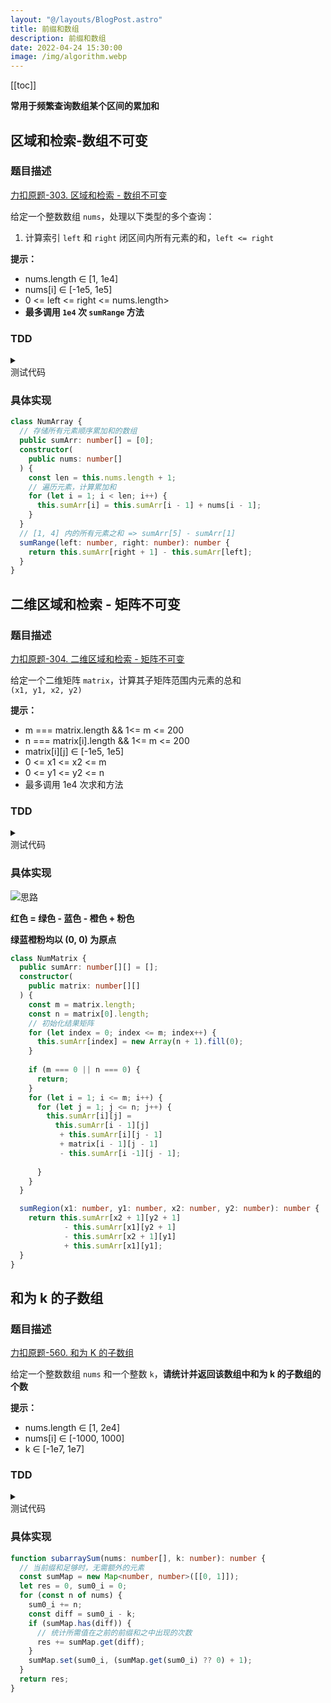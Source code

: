 ```yaml
---
layout: "@/layouts/BlogPost.astro"
title: 前缀和数组
description: 前缀和数组
date: 2022-04-24 15:30:00
image: /img/algorithm.webp
---
```


[[toc]]

<n-alert type="info">**常用于频繁查询数组某个区间的累加和**</n-alert>

## 区域和检索-数组不可变

### 题目描述

[<div class="i-cib-leetcode"></div> 力扣原题-303. 区域和检索 - 数组不可变](https://leetcode-cn.com/problems/range-sum-query-immutable/)

给定一个整数数组 `nums`，处理以下类型的多个查询：
1. 计算索引 `left` 和 `right` 闭区间内所有元素的和，`left <= right`

**提示：**
- nums.length ∈ [1, 1e4]
- nums[i] ∈ [-1e5, 1e5]
- 0 <= left <= right <= nums.length>
- **最多调用 `1e4` 次 `sumRange` 方法**

### TDD

<details>
  <summary class="cursor-pointer">
    <div class="i-vscode-icons-file-type-testts mr-1"></div>
    测试代码
  </summary>

```ts
import { describe, expect, it } from 'vitest'

describe('区域和搜索', () => {
  const numArray = new NumArray([-2, 0, 3, -5, 2, -1]);

  it('1', () => {
    expect(numArray.sumRange(0, 2)).toEqual(1);
  });

  it('2', () => {
    expect(numArray.sumRange(2, 5)).toEqual(-1);
  });

  it('3', () => {
    expect(numArray.sumRange(0, 5)).toEqual(-3);
  });
});
```
  
</details>

### 具体实现

```ts
class NumArray {
  // 存储所有元素顺序累加和的数组
  public sumArr: number[] = [0];
  constructor(
    public nums: number[]
  ) {
    const len = this.nums.length + 1;
    // 遍历元素，计算累加和
    for (let i = 1; i < len; i++) {
      this.sumArr[i] = this.sumArr[i - 1] + nums[i - 1];
    }
  }
  // [1, 4] 内的所有元素之和 => sumArr[5] - sumArr[1]
  sumRange(left: number, right: number): number {
    return this.sumArr[right + 1] - this.sumArr[left];
  }
}
```

## 二维区域和检索 - 矩阵不可变

### 题目描述

[<div class="i-cib-leetcode"></div> 力扣原题-304. 二维区域和检索 - 矩阵不可变](https://leetcode-cn.com/problems/range-sum-query-2d-immutable/)

给定一个二维矩阵 `matrix`，计算其子矩阵范围内元素的总和<br/> `(x1, y1, x2, y2)`


**提示：**
- m === matrix.length && 1<= m <= 200
- n === matrix[i].length && 1<= m <= 200
- matrix[i][j] ∈ [-1e5, 1e5]
- 0 <= x1 <= x2 <= m
- 0 <= y1 <= y2 <= n
- 最多调用 1e4 次求和方法

### TDD

<details>
  <summary class="cursor-pointer">
    <div class="i-vscode-icons-file-type-testts mr-1"></div>
    测试代码
  </summary>

```ts
import { describe, expect, it } from 'vitest'

describe('二维区域和搜索', () => {
  const numMatrix = new NumMatrix([
    [3, 0, 1, 4, 2],
    [5, 6, 3, 2, 1],
    [1, 2, 0, 1, 5],
    [4, 1, 0, 1, 7],
    [1, 0, 3, 0, 5]
  ]);

  it('1', () => {
    expect(numMatrix.sumRegion(2, 1, 4, 3)).toEqual(8);
  });

  it('2', () => {
    expect(numMatrix.sumRegion(1, 1, 2, 2)).toEqual(11);
  });

  it('3', () => {
    expect(numMatrix.sumRegion(1, 2, 2, 4)).toEqual(12);
  });
});
```
  
</details>

### 具体实现

![思路](https://labuladong.gitee.io/algo/images/%e5%89%8d%e7%bc%80%e5%92%8c/5.jpeg)

**红色 = 绿色 - 蓝色 - 橙色 + 粉色**

**绿蓝橙粉均以 (0, 0) 为原点**

```ts
class NumMatrix {
  public sumArr: number[][] = [];
  constructor(
    public matrix: number[][]
  ) {
    const m = matrix.length;
    const n = matrix[0].length;
    // 初始化结果矩阵
    for (let index = 0; index <= m; index++) {
      this.sumArr[index] = new Array(n + 1).fill(0);
    }
    
    if (m === 0 || n === 0) {
      return;
    }
    for (let i = 1; i <= m; i++) {
      for (let j = 1; j <= n; j++) {
        this.sumArr[i][j] = 
          this.sumArr[i - 1][j]
           + this.sumArr[i][j - 1]
           + matrix[i - 1][j - 1]
           - this.sumArr[i -1][j - 1];
        
      }
    }
  }

  sumRegion(x1: number, y1: number, x2: number, y2: number): number {
    return this.sumArr[x2 + 1][y2 + 1]
            - this.sumArr[x1][y2 + 1]
            - this.sumArr[x2 + 1][y1]
            + this.sumArr[x1][y1];
  }
}
```

## 和为 k 的子数组

### 题目描述

[<div class="i-cib-leetcode"></div> 力扣原题-560. 和为 K 的子数组](https://leetcode-cn.com/problems/subarray-sum-equals-k/)

给定一个整数数组 `nums` 和一个整数 `k`，**请统计并返回该数组中和为 k 的子数组的个数**

**提示：**
- nums.length ∈ [1, 2e4]
- nums[i] ∈ [-1000, 1000]
- k ∈ [-1e7, 1e7]

### TDD

<details>
  <summary class="cursor-pointer">
    <div class="i-vscode-icons-file-type-testts mr-1"></div>
    测试代码
  </summary>

```ts
import { describe, expect, it } from 'vitest'

describe('和为 k 的子数组', () => {
  it('1', () => {
    expect(subarraySum([1, 1, 1], 2)).toEqual(2);
  });

  it('2', () => {
    expect(subarraySum([1, 2, 3], 3)).toEqual(2);
  });

  it('3', () => {
    expect(subarraySum([2, 3, 3], 4)).toEqual(0);
  });
});
```
  
</details>

### 具体实现

```ts
function subarraySum(nums: number[], k: number): number {
  // 当前缀和足够时，无需额外的元素
  const sumMap = new Map<number, number>([[0, 1]]);
  let res = 0, sum0_i = 0;
  for (const n of nums) {
    sum0_i += n;
    const diff = sum0_i - k;
    if (sumMap.has(diff)) {
      // 统计所需值在之前的前缀和之中出现的次数
      res += sumMap.get(diff);
    }
    sumMap.set(sum0_i, (sumMap.get(sum0_i) ?? 0) + 1);
  }
  return res;
}
```